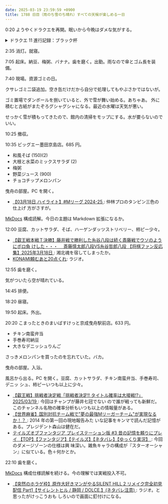 ```yaml
---
date: 2025-03-19 23:59:59 +0900
title: 1788 日目（雨のち雪のち晴れ）すべての天候が楽しめる一日
---
```


0:20 ようやくドラクエを再開。眠いから今晩はダメな気がする。

<details><summary>ドラクエ 11 進行記録：ブラック杯</summary>
<p>ウマレースブラック杯。進展がない。基本はむずかしいほうで訓練。たまにふつうで景品稼ぎ。
むずかしいでトップを獲るのに、称号チャレンジのラップタイムがおそらく必要だ。
CPU 人馬が 1:04 ジャストくらいでゴールするのを毎回見る。</p>
</details>

2:35 消灯。就寝。

7:05 起床。納豆、梅粥、バナナ。歯を磨く。出勤。雨なので傘とゴム長を装備。

7:40 現場。資源ゴミの日。

クサレゴミ二袋追加。空き缶だけだから自分で処理してもやぶさかではないが。

ゴミ置場でダンボールを捌いていると、外で雪が舞い始める。あちゃあ。
外に積むと古紙がまたぞろグシャグシャになる。最近の水曜は天気が悪い。

せっかく雪が積もってきたので、館内の清掃をモップにする。水が要らないのでいい。

10:25 撤収。

10:35 ビッグエー墨田京島店。685 円。

* 和風そば (150)(2)
* 大根と水菜のミックスサラダ (2)
* 梅粥
* 野菜ジュース (900)
* チョコチップメロンパン

曳舟の部屋。PC を開く。

* [【03月18日 ハイライト】#Mリーグ 2024-25
  ](https://www.youtube.com/watch?v=NrEW335_TVM): 仲林プロのタンピン三色の仕上げ
  方がさすが。

[MkDocs] 構成読解。今日の主題は Markdown 拡張になるか。

12:00 豆腐、カットサラダ、そば、ハーゲンダッツストリベリー、柿ピー少々。

* [【叡王戦本戦Ｔ決勝】藤井戦で勝利した糸谷八段は続く斎藤戦でウソのようにボロ負
  けした・・・　 斎藤慎太郎八段VS糸谷哲郎八段 【将棋ファン反応集】2025年3月18日
  ](https://www.youtube.com/watch?v=oaTWEdntTjA): 湘北魂を宿してしまったか。
* [KONAMI頼むあと20点くれ](https://www.youtube.com/watch?v=3j-DHwqCDUE): ラジオ。

12:55 歯を磨く。

気がついたら空が晴れている。

14:45 排便。

18:20 昼寝。

19:50 起床。外出。

20:20 こまったときのまいばすけっと京成曳舟駅前店。633 円。

* チキン南蛮弁当
* 手巻寿司納豆
* 大きなデニッシュりんご

さっきメロンパンを買ったのを忘れていた。バカ。

曳舟の部屋。入浴。

風呂から出る。PC を開く。豆腐、カットサラダ、チキン南蛮弁当、手巻寿司、デニッ
シュ、柿ピーいつも以上に少々。

* [【叡王戦】挑戦者決定戦「挑戦者決定!! タイトル確率は大接戦!?」2025/03/19
  ](https://www.youtube.com/watch?v=LID9NdGAt1g): 今回はチャンプが藤井七冠でない
  ので誰が戦っても新鮮だ。このチャンネル名物の確率分析もいつも以上の情報量がある。
* [【世界麻雀】国別対抗チーム戦で"夢の最強Mリーガーチーム"が実現なるか！？
  ](https://www.youtube.com/watch?v=0k2O3MvJi_I): 2014 年の第一回の現地報告みた
  いな記事をキンマで読んだ記憶がある。プレジデント森山は健在だ。
* [テイルズオブファンタジア プレイステーション版 #3 昔の記憶を頼りにプレイ
  【TOP】【ファンタジア】【テイルズ】【ネタバレ】【ゆっくり実況】
  ](https://www.youtube.com/watch?v=3FBMRd8mkpA): 今回のダメージゾーンの仕様は興
  味深い。雑魚キャラの構成が『スターオーシャン』に似ている。色＋何かとか。

22:10 歯を磨く。

[MkDocs] 構成仕様読解を続ける。今の理解では実戦投入不可。

* [【突然のホラゲ枠】原作大好きマンがやるSILENT HILL 2 リメイク完全初見配信
  Part1【サイレントヒル / 静岡 / DOLCE.】(ネタバレ注意)
  ](https://www.youtube.com/watch?v=AX95spDyj4Y): ラジオ。と思ったがけっこうおも
  しろいので画面に釘付けになる。

[MkDocs]: <https://www.mkdocs.org/>
